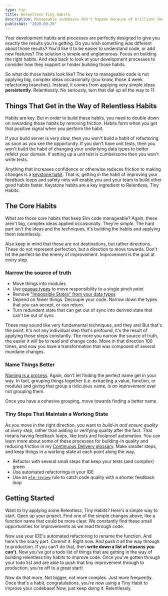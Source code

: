 ```yaml
---
type: tip
title: Relentless Tiny Habits
description: Manageable codebases don't happen because of brilliant designs. They happen because of relentless tiny habits that move code in the right direction.
publishAt: "2020-09-29"
---
```


Your development habits and processes are perfectly designed to give you exactly the results you're getting. Do you wish something was different about those results? You'd like it to be easier to understand code, or add new features? The solution is simple and unglamorous. Focus on building the right habits. And step back to look at your development processes to consider how they support or hinder building those habits.

So what do those habits look like? The key to manageable code is not applying big, complex ideas occasionally (you know, those 4 week refactoring branches). Instead, it comes from applying very simple ideas **persistently**. Relentlessly. No seriously, turn that dial up all the way to 11.

## Things That Get in the Way of Relentless Habits

Habits are key. But in order to build these habits, you need to double down on rewarding those habits by removing friction. Habits form when you get that positive signal when you perform the habit.

If your build server is very slow, then you won't build a habit of refactoring as soon as you see the opportunity. If you don't have unit tests, then you won't build the habit of changing your underlying data types to better refelct your domain. If setting up a unit test is cumbersome then you won't write tests.

Anything that increases confidence or otherwise reduces friction to making changes is a [keystone habit](https://jamesclear.com/keystone-habits). That is, getting in the habit of improving your feedback loops and safety nets will enable you and your team to build other good habits faster. Keystone habits are a key ingredient to Relentless, Tiny Habits.

## The Core Habits

What are those core habits that keep Elm code manageable? Again, these aren't big, complex ideas applied occasionally. They're _simple_. The hard part isn't the ideas and the techniques, it's building the habits and applying them relentlessly.

Also keep in mind that these are not destinations, but rather directions. These do not represent perfection, but a direction to move towards. Don't let the perfect be the enemy of improvement. Improvement is the goal at every step.

### Narrow the source of truth

- Move things into modules
- Use [opaque types](https://elm-radio.com/episode/intro-to-opaque-types) to move responsibility to a single pinch point
- Remove ["Impossible States" from your data types](https://elm-radio.com/episode/impossible-states/)
- Depend on fewer things. Decouple your code. Narrow down the types that you can accept, or can return.
- Turn redundant state that can get out of sync into derived state that can't be out of sync

These may sound like very fundamental techniques, and they are! But that's the point. It's not any individual step that's profound, it's the result of applying these steps constantly. The more you narrow the source of truth, the easier it will be to read and change code. Move in that direction 100 times, and now you have a transformation that was composed of several mundane changes.

### Name Things Better

[Naming is a process](https://www.digdeeproots.com/articles/on/naming-as-a-process/). Again, don't let finding the perfect name get in your way. In fact, grouping things together (i.e. extracting a value, function, or module) and giving that group a ridiculous name, is _an improvement_ over not grouping them.

Once you have a cohesive grouping, move towards finding a better name.

### Tiny Steps That Maintain a Working State

As you move in the right direction, you want to _build-in and ensure quality at every step_, rather than adding or verifying quality after the fact. That means having feedback loops, like tests and foolproof automation. You can learn more about some of these processes for building-in quality and reducing friction in my [Continuous Delivery glossary](/glossary/continuous-delivery).
Make smaller steps, and keep things in a working state at each point along the way.

- Refactor with several small steps that keep your tests (and compiler) green
- Use automated refactorings in your IDE
- Use an [`elm-review`](https://github.com/jfmengels/elm-review) rule to catch code quality with a shorter feedback loop

## Getting Started

Want to try applying some Relentless, Tiny Habits? Here's a simple way to start. Open up your project. Find one of the simple changes above, like a function name that could be more clear. We constantly find these small opportunities for improvements as we read through code.

Now use your IDE's automated refactoring to rename the function. And here's the scary part. Commit it. Right now. And push it all the way through to production. If you can't do that, then **write down a list of reasons you can't**. Now you've got a todo list of things that are getting in the way of building relentless tiny habits to improve code. Once you've gotten through your todo list and are able to push that tiny improvement through to production, you're off to a great start!

Now do that more. Not bigger, not more complex. Just more frequently. Once that's a habit, congratulations, you're now using a Tiny Habit to improve your codebase! Now, just keep doing it. Relentlessly.
